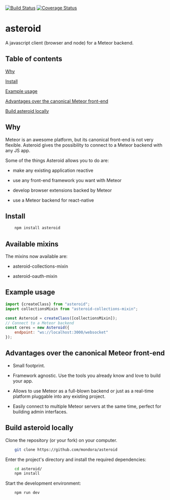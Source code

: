 [![Build Status](https://travis-ci.org/mondora/asteroid.svg?branch=master)](https://travis-ci.org/mondora/asteroid)
[![Coverage Status](https://coveralls.io/repos/mondora/asteroid/badge.svg)](https://coveralls.io/r/mondora/asteroid)

# asteroid

A javascript client (browser and node) for a Meteor backend.

## Table of contents

[Why](#why)

[Install](#install)

[Example usage](#example-usage)

[Advantages over the canonical Meteor front-end](#advantages-over-the-canonical-meteor-front-end)

[Build asteroid locally](#build-asteroid-locally)

## Why

Meteor is an awesome platform, but its canonical front-end is not very flexible.
Asteroid gives the possibility to connect to a Meteor backend with any JS app.

Some of the things Asteroid allows you to do are:

*	make any existing application reactive

*	use any front-end framework you want with Meteor

*	develop browser extensions backed by Meteor

* use a Meteor backend for react-native

## Install

```sh
    npm install asteroid
```

## Available mixins

The mixins now available are:

*   asteroid-collections-mixin

*   asteroid-oauth-mixin


## Example usage

```javascript
import {createClass} from "asteroid";
import collectionsMixin from "asteroid-collections-mixin";

const Asteroid = createClass([collectionsMixin]);
// Connect to a Meteor backend
const ceres = new Asteroid({
    endpoint: "ws://localhost:3000/websocket"
});
```

## Advantages over the canonical Meteor front-end

* Small footprint.

* Framework agnostic. Use the tools you already know and love to build your app.

* Allows to use Meteor as a full-blown backend or just as a real-time platform
  pluggable into any existing project.

* Easily connect to multiple Meteor servers at the same time, perfect for
  building admin interfaces.


## Build asteroid locally

Clone the repository (or your fork) on your computer.

```sh
    git clone https://github.com/mondora/asteroid
```

Enter the project's directory and install the required dependencies:

```sh
    cd asteroid/
    npm install
```

Start the development environment:

```sh
    npm run dev
```
